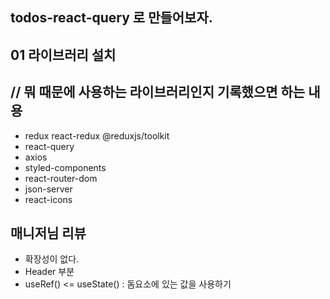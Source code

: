 ## todos-react-query 로 만들어보자. 

## 01 라이브러리 설치
   ## // 뭐 때문에 사용하는 라이브러리인지 기록했으면 하는 내용
   - redux react-redux @reduxjs/toolkit
   - react-query
   - axios 
   - styled-components
   - react-router-dom
   - json-server 
   - react-icons

## 매니저님 리뷰
   - 확장성이 없다. 
   - Header 부분
   - useRef() <= useState() : 돔요소에 있는 값을 사용하기 